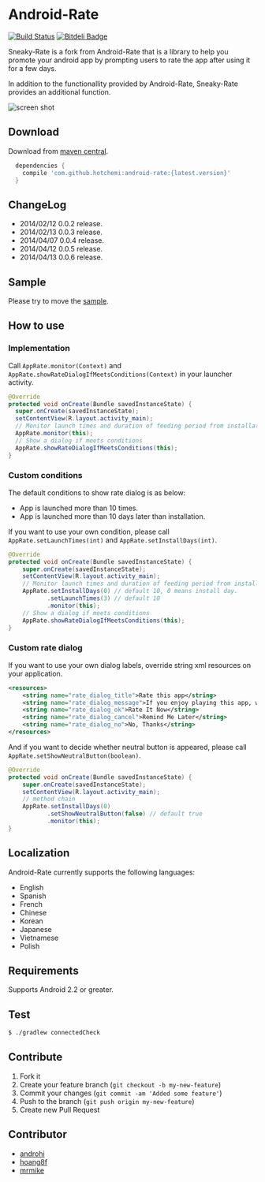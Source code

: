 Android-Rate
============

[![Build Status](https://travis-ci.org/hotchemi/Android-Rate.png?branch=master)](https://travis-ci.org/hotchemi/Android-Rate)
[![Bitdeli Badge](https://d2weczhvl823v0.cloudfront.net/hotchemi/android-rate/trend.png)](https://bitdeli.com/free "Bitdeli Badge")

Sneaky-Rate is a fork from Android-Rate that is a library to help you promote your android app by prompting users to rate the app after using it for a few days.

In addition to the functionallity provided by Android-Rate, Sneaky-Rate provides an additional function.


![screen shot](http://f.st-hatena.com/images/fotolife/h/hotchemi/20140408/20140408114402.png)

## Download

Download from [maven central](http://search.maven.org/#browse%7C-2029320689).

```groovy
  dependencies {
    compile 'com.github.hotchemi:android-rate:{latest.version}'
  }
```

## ChangeLog

- 2014/02/12 0.0.2 release.
- 2014/02/13 0.0.3 release.
- 2014/04/07 0.0.4 release.
- 2014/04/12 0.0.5 release.
- 2014/04/13 0.0.6 release.

## Sample

Please try to move the [sample](https://github.com/hotchemi/Android-Rate/tree/master/sample/).

## How to use

### Implementation

Call `AppRate.monitor(Context)` and `AppRate.showRateDialogIfMeetsConditions(Context)` in your launcher activity.

```java
@Override
protected void onCreate(Bundle savedInstanceState) {
  super.onCreate(savedInstanceState);
  setContentView(R.layout.activity_main);
  // Monitor launch times and duration of feeding period from installation
  AppRate.monitor(this);
  // Show a dialog if meets conditions
  AppRate.showRateDialogIfMeetsConditions(this);
}
```

### Custom conditions

The default conditions to show rate dialog is as below:

* App is launched more than 10 times.
* App is launched more than 10 days later than installation.

If you want to use your own condition, please call `AppRate.setLaunchTimes(int)` and `AppRate.setInstallDays(int)`.

```java
@Override
protected void onCreate(Bundle savedInstanceState) {
    super.onCreate(savedInstanceState);
    setContentView(R.layout.activity_main);
    // Monitor launch times and duration of feeding period from installation
    AppRate.setInstallDays(0) // default 10, 0 means install day.
           .setLaunchTimes(3) // default 10
           .monitor(this);
    // Show a dialog if meets conditions
    AppRate.showRateDialogIfMeetsConditions(this);
}
```

### Custom rate dialog

If you want to use your own dialog labels, override string xml resources on your application.

```xml
<resources>
    <string name="rate_dialog_title">Rate this app</string>
    <string name="rate_dialog_message">If you enjoy playing this app, would you mind taking a moment to rate it? It won\'t take more than a minute. Thanks for your support!</string>
    <string name="rate_dialog_ok">Rate It Now</string>
    <string name="rate_dialog_cancel">Remind Me Later</string>
    <string name="rate_dialog_no">No, Thanks</string>
</resources>
```
And if you want to decide whether neutral button is appeared, please call `AppRate.setShowNeutralButton(boolean)`.

```java
@Override
protected void onCreate(Bundle savedInstanceState) {
    super.onCreate(savedInstanceState);
    setContentView(R.layout.activity_main);
    // method chain
    AppRate.setInstallDays(0)
           .setShowNeutralButton(false) // default true
           .monitor(this);
}
```

## Localization

Android-Rate currently supports the following languages:

- English
- Spanish
- French
- Chinese
- Korean
- Japanese
- Vietnamese
- Polish

## Requirements

Supports Android 2.2 or greater.

## Test

```sh
$ ./gradlew connectedCheck
```

## Contribute

1. Fork it
2. Create your feature branch (`git checkout -b my-new-feature`)
3. Commit your changes (`git commit -am 'Added some feature'`)
4. Push to the branch (`git push origin my-new-feature`)
5. Create new Pull Request

## Contributor

- [androhi](https://github.com/androhi)
- [hoang8f](https://github.com/hoang8f)
- [mrmike](https://github.com/mrmike)
